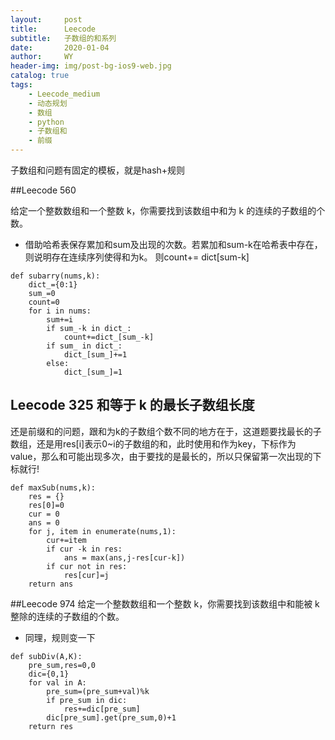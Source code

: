 ```yaml
---
layout:     post
title:      Leecode
subtitle:   子数组的和系列
date:       2020-01-04
author:     WY
header-img: img/post-bg-ios9-web.jpg
catalog: true
tags:
    - Leecode_medium
    - 动态规划
    - 数组
    - python
    - 子数组和
    - 前缀
---
```


子数组和问题有固定的模板，就是hash+规则


##Leecode 560

给定一个整数数组和一个整数 k，你需要找到该数组中和为 k 的连续的子数组的个数。
- 借助哈希表保存累加和sum及出现的次数。若累加和sum-k在哈希表中存在，则说明存在连续序列使得和为k。 则count+= dict[sum-k]

```
def subarry(nums,k):
    dict_={0:1}
    sum_=0
    count=0
    for i in nums:
        sum+=i
        if sum_-k in dict_:
            count+=dict_[sum_-k]
        if sum_ in dict_:
            dict_[sum_]+=1
        else:
            dict_[sum_]=1
```
## Leecode 325 和等于 k 的最长子数组长度
还是前缀和的问题，跟和为k的子数组个数不同的地方在于，这道题要找最长的子数组，还是用res[i]表示0~i的子数组的和，此时使用和作为key，下标作为value，那么和可能出现多次，由于要找的是最长的，所以只保留第一次出现的下标就行!

```
def maxSub(nums,k):
    res = {}
    res[0]=0
    cur = 0
    ans = 0
    for j, item in enumerate(nums,1):
        cur+=item
        if cur -k in res:
            ans = max(ans,j-res[cur-k])
        if cur not in res:
            res[cur]=j
    return ans
```


##Leecode 974
给定一个整数数组和一个整数 k，你需要找到该数组中和能被 k 整除的连续的子数组的个数。
- 同理，规则变一下

```
def subDiv(A,K):
    pre_sum,res=0,0
    dic={0,1}
    for val in A:
        pre_sum=(pre_sum+val)%k
        if pre_sum in dic:
            res+=dic[pre_sum]
        dic[pre_sum].get(pre_sum,0)+1
    return res
```
